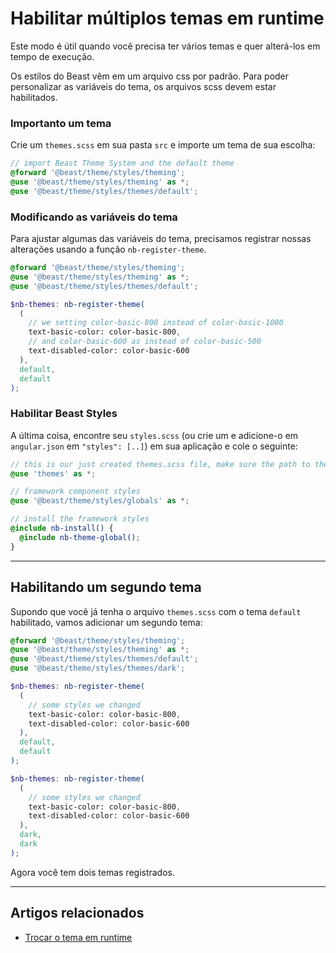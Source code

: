 # Habilitar múltiplos temas em runtime

Este modo é útil quando você precisa ter vários temas e quer alterá-los em tempo de execução.

Os estilos do Beast vêm em um arquivo css por padrão. Para poder personalizar as variáveis do tema, os arquivos scss devem estar habilitados.

### Importanto um tema

Crie um `themes.scss` em sua pasta `src` e importe um tema de sua escolha:

```scss
// import Beast Theme System and the default theme
@forward '@beast/theme/styles/theming';
@use '@beast/theme/styles/theming' as *;
@use '@beast/theme/styles/themes/default';
```

### Modificando as variáveis do tema

Para ajustar algumas das variáveis do tema, precisamos registrar nossas alterações usando a função `nb-register-theme`.

```scss
@forward '@beast/theme/styles/theming';
@use '@beast/theme/styles/theming' as *;
@use '@beast/theme/styles/themes/default';

$nb-themes: nb-register-theme(
  (
    // we setting color-basic-800 instead of color-basic-1000
    text-basic-color: color-basic-800,
    // and color-basic-600 as instead of color-basic-500
    text-disabled-color: color-basic-600
  ),
  default,
  default
);
```

### Habilitar Beast Styles

A última coisa, encontre seu `styles.scss` (ou crie um e adicione-o em `angular.json` em `"styles": [..]`) em sua aplicação e cole o seguinte:

```scss
// this is our just created themes.scss file, make sure the path to the file is correct
@use 'themes' as *;

// framework component styles
@use '@beast/theme/styles/globals' as *;

// install the framework styles
@include nb-install() {
  @include nb-theme-global();
}
```

<hr>

## Habilitando um segundo tema

Supondo que você já tenha o arquivo `themes.scss` com o tema `default` habilitado, vamos adicionar um segundo tema:

```scss
@forward '@beast/theme/styles/theming';
@use '@beast/theme/styles/theming' as *;
@use '@beast/theme/styles/themes/default';
@use '@beast/theme/styles/themes/dark';

$nb-themes: nb-register-theme(
  (
    // some styles we changed
    text-basic-color: color-basic-800,
    text-disabled-color: color-basic-600
  ),
  default,
  default
);

$nb-themes: nb-register-theme(
  (
    // some styles we changed
    text-basic-color: color-basic-800,
    text-disabled-color: color-basic-600
  ),
  dark,
  dark
);
```

Agora você tem dois temas registrados.

<hr>

## Artigos relacionados

- [Trocar o tema em runtime](docs/guias/trocar-tema--angular)
